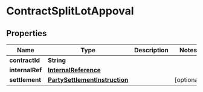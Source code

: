 # ContractSplitLotAppoval

## Properties
Name | Type | Description | Notes
------------ | ------------- | ------------- | -------------
**contractId** | **String** |  | 
**internalRef** | [**InternalReference**](InternalReference.md) |  | 
**settlement** | [**PartySettlementInstruction**](PartySettlementInstruction.md) |  |  [optional]
